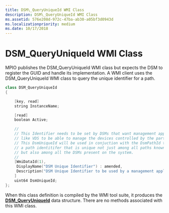 ```yaml
---
title: DSM\_QueryUniqueId WMI Class
description: DSM\_QueryUniqueId WMI Class
ms.assetid: 576e208d-972c-47ba-ab30-a05bf3d0943d
ms.localizationpriority: medium
ms.date: 10/17/2018
---
```


# DSM\_QueryUniqueId WMI Class


MPIO publishes the DSM\_QueryUniqueId WMI class but expects the DSM to register the GUID and handle its implementation. A WMI client uses the DSM\_QueryUniqueId WMI class to query the unique identifier for a path.

```cpp
class DSM_QueryUniqueId
{

    [key, read]
    string InstanceName;

    [read]
    boolean Active;

    //
    // This Identifier needs to be set by DSMs that want management applications
    // like VDS to be able to manage the devices controlled by the particular DSM.
    // This DsmUniqueId will be used in conjuction with the DsmPathId to construct
    // a path identitifer that is unique not just among all paths known to this DSM,
    // but also among all the DSMs present on the system.
    //
    [WmiDataId(1),
     DisplayName("DSM Unique Identifier") : amended,
     Description("DSM Unique Identifier to be used by a management application") : amended
    ]
    uint64 DsmUniqueId;
};
```

When this class definition is compiled by the WMI tool suite, it produces the [**DSM\_QueryUniqueId**](https://docs.microsoft.com/windows-hardware/drivers/ddi/mpiodisk/ns-mpiodisk-_dsm_queryuniqueid) data structure. There are no methods associated with this WMI class.

 

 





